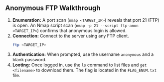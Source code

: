 ## Anonymous FTP Walkthrough

1.  **Enumeration:** A port scan (`nmap <TARGET_IP>`) reveals that port 21 (FTP) is open. An Nmap script scan (`nmap -p 21 --script ftp-anon <TARGET_IP>`) confirms that anonymous login is allowed.
2.  **Connection:** Connect to the server using any FTP client.
    ```bash
    ftp <TARGET_IP>
    ```
3.  **Authentication:** When prompted, use the username `anonymous` and a blank password.
4.  **Looting:** Once logged in, use the `ls` command to list files and `get <filename>` to download them. The flag is located in the `FLAG_ENUM.txt` file.

